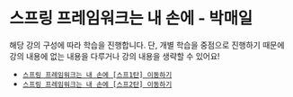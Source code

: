 # 스프링 프레임워크는 내 손에 - 박매일

해당 강의 구성에 따라 학습을 진행합니다. 단, 개별 학습을 중점으로 진행하기 때문에 강의 내용에 없는 내용을 다루거나 강의 내용을 생략할 수 있어요! 

- [`스프링 프레임워크는 내 손에 [스프1탄] 이동하기`]()
- [`스프링 프레임워크는 내 손에 [스프2탄] 이동하기`]()
